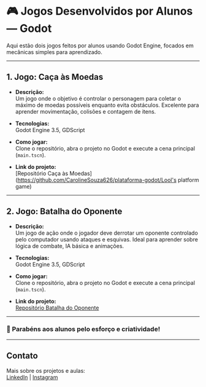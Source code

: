 # 🎮 Jogos Desenvolvidos por Alunos — Godot

Aqui estão dois jogos feitos por alunos usando Godot Engine, focados em mecânicas simples para aprendizado.

---

## 1. Jogo: **Caça às Moedas**


- **Descrição:**  
Um jogo onde o objetivo é controlar o personagem para coletar o máximo de moedas possíveis enquanto evita obstáculos. Excelente para aprender movimentação, colisões e contagem de itens.

- **Tecnologias:**  
Godot Engine 3.5, GDScript

- **Como jogar:**  
Clone o repositório, abra o projeto no Godot e execute a cena principal (`main.tscn`).  

- **Link do projeto:**  
[Repositório Caça às Moedas](https://github.com/CarolineSouza626/plataforma-godot/Lool's platform game)

---

## 2. Jogo: **Batalha do Oponente**


- **Descrição:**  
Um jogo de ação onde o jogador deve derrotar um oponente controlado pelo computador usando ataques e esquivas. Ideal para aprender sobre lógica de combate, IA básica e animações.

- **Tecnologias:**  
Godot Engine 3.5, GDScript

- **Como jogar:**  
Clone o repositório, abra o projeto no Godot e execute a cena principal (`main.tscn`).  

- **Link do projeto:**  
[Repositório Batalha do Oponente](https://github.com/CarolineSouza626/plataforma-godot/aluno2)

---

### 👏 Parabéns aos alunos pelo esforço e criatividade!

---

## Contato

Mais sobre os projetos e aulas:  
[LinkedIn](https://www.linkedin.com/in/caroline-souza-534694220/) | [Instagram](https://www.instagram.com/loracliny/)
